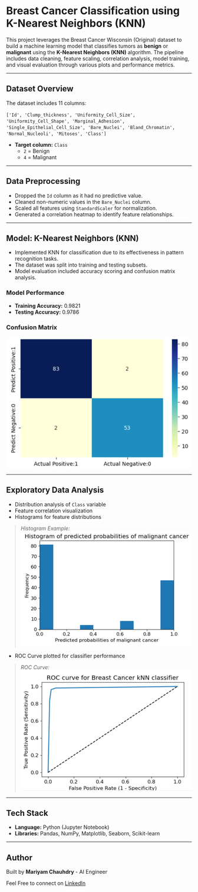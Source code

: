 # Breast Cancer Classification using K-Nearest Neighbors (KNN)

This project leverages the Breast Cancer Wisconsin (Original) dataset to build a machine learning model that classifies tumors as **benign** or **malignant** using the **K-Nearest Neighbors (KNN)** algorithm. The pipeline includes data cleaning, feature scaling, correlation analysis, model training, and visual evaluation through various plots and performance metrics.

---

## Dataset Overview

The dataset includes 11 columns:

`['Id', 'Clump_thickness', 'Uniformity_Cell_Size', 'Uniformity_Cell_Shape', 'Marginal_Adhesion', 'Single_Epithelial_Cell_Size', 'Bare_Nuclei', 'Bland_Chromatin', 'Normal_Nucleoli', 'Mitoses', 'Class']`

- **Target column:** `Class`
  - `2` = Benign
  - `4` = Malignant

---

## Data Preprocessing

- Dropped the `Id` column as it had no predictive value.
- Cleaned non-numeric values in the `Bare_Nuclei` column.
- Scaled all features using `StandardScaler` for normalization.
- Generated a correlation heatmap to identify feature relationships.

---

## Model: K-Nearest Neighbors (KNN)

- Implemented KNN for classification due to its effectiveness in pattern recognition tasks.
- The dataset was split into training and testing subsets.
- Model evaluation included accuracy scoring and confusion matrix analysis.

### Model Performance

- **Training Accuracy:** 0.9821
- **Testing Accuracy:** 0.9786

### Confusion Matrix

![Confusion Matrix](confusionmatrix.png)

---

## Exploratory Data Analysis

- Distribution analysis of `Class` variable
- Feature correlation visualization
- Histograms for feature distributions  
> *Histogram Example:*  
> ![Histogram](histogram.png)

- ROC Curve plotted for classifier performance  
> *ROC Curve:*  
> ![ROC Curve](ROC.png)

---

## Tech Stack

- **Language:** Python (Jupyter Notebook)
- **Libraries:** Pandas, NumPy, Matplotlib, Seaborn, Scikit-learn

---

## Author

Built by **Mariyam Chauhdry** - AI Engineer

Feel Free to connect on [LinkedIn](https://www.linkedin.com/in/mariyam-chauhdry-592231270)

